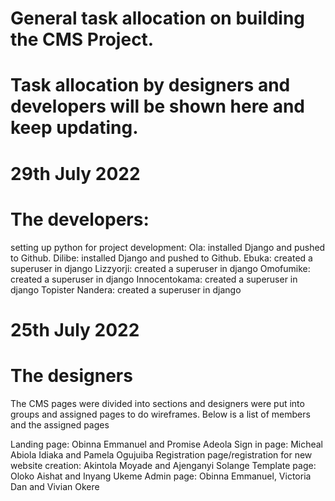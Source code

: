 # General task allocation on building the CMS Project. 
 
# Task allocation by designers and developers will be shown here and keep updating. 

# 29th July 2022
# The developers:
setting up python for project development:
Ola: installed Django and pushed to Github.
Dilibe: installed Django and pushed to Github.
Ebuka: created a superuser in django
Lizzyorji: created a superuser in django
Omofumike: created a superuser in django
Innocentokama: created a superuser in django
Topister Nandera: created a superuser in django



# 25th July 2022
# The designers
The CMS pages were divided into sections and designers were put into groups and assigned pages to do wireframes. Below is a list of members and the assigned pages

Landing page: Obinna Emmanuel and Promise Adeola
Sign in page: Micheal Abiola Idiaka and Pamela Ogujuiba
Registration page/registration for new website creation: Akintola Moyade and Ajenganyi Solange
Template page: Oloko Aishat and Inyang Ukeme
Admin page: Obinna Emmanuel, Victoria Dan and Vivian Okere
